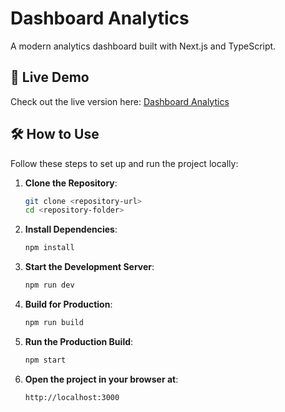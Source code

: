 # Dashboard Analytics

A modern analytics dashboard built with Next.js and TypeScript.

## 🔗 Live Demo

Check out the live version here: [Dashboard Analytics](https://dashboard-analytics-seven.vercel.app)

## 🛠️ How to Use

Follow these steps to set up and run the project locally:

1. **Clone the Repository**:
   ```bash
   git clone <repository-url>
   cd <repository-folder>
   ```
2. **Install Dependencies**:
   ```bash
   npm install
   ```

3. **Start the Development Server**:
   ```bash
   npm run dev
   ```

4. **Build for Production**:
   ```bash
   npm run build
   ```

5. **Run the Production Build**:
   ```bash
   npm start
   ```

6. **Open the project in your browser at**:
   ```bash
   http://localhost:3000
   ```
